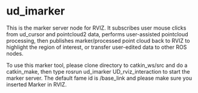 ud_imarker
==========
This is the marker server node for RVIZ. It subscribes user mouse clicks from ud_cursor and pointcloud2 data, performs user-assisted pointcloud processing, then publishes marker/processed point cloud back to RVIZ to highlight the region of interest, or transfer user-edited data to other ROS nodes.

To use this marker tool, please clone directory to catkin_ws/src and do a catkin_make, then type rosrun ud_imarker UD_rviz_interaction to start the marker server. The default fame id is /base_link and please make sure you inserted Marker in RVIZ.
